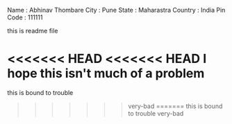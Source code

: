 Name : Abhinav Thombare
City : Pune
State : Maharastra
Country : India
Pin Code : 111111


this is readme file


<<<<<<< HEAD
<<<<<<< HEAD
I hope this isn't much of a problem
=======
this is bound to trouble
>>>>>>> very-bad
=======
this is bound to trouble
>>>>>>> very-bad
